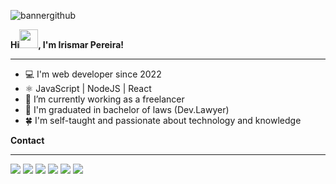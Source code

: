 ![bannergithub](https://user-images.githubusercontent.com/109491659/201543559-c13660f1-b096-4759-872b-5007fdf03980.png)



**Hi<img src="https://raw.githubusercontent.com/kaueMarques/kaueMarques/master/hi.gif" height="30px">, I'm Irismar Pereira!**
* * *
- 💻 I'm web developer since 2022
- ⚛️ JavaScript | NodeJS | React
- 🚀 I’m currently working as a freelancer
- 📝 I'm graduated in bachelor of laws (Dev.Lawyer)
- 🍀 I'm self-taught and passionate about technology and knowledge

**Contact**
* * *
<div>
  <a href="https://t.me/irismar_pereira" target="_blank"><img src="https://img.shields.io/badge/Telegram-2CA5E0?style=for-the-badge&logo=telegram&logoColor=white"></a>
  <a href="http://wa.me/5567999537278" target="_blank"><img src="https://img.shields.io/badge/WhatsApp-25D366?style=for-the-badge&logo=whatsapp&logoColor=white"></a>
  <a href="----------------" target="_blank"><img src="https://img.shields.io/badge/-Instagram-%23E4405F?style=for-the-badge&logo=instagram&logoColor=white" target="_blank"></a>
  <a href="IRISMAR PEREIRA#9510" target="_blank"><img src="https://img.shields.io/badge/Discord-7289DA?style=for-the-badge&logo=discord&logoColor=white" target="_blank"></a> 
  <a href = "mailto:irismar.pedips@gmail.com"><img src="https://img.shields.io/badge/Gmail-D14836?style=for-the-badge&logo=gmail&logoColor=white" target="_blank"></a>
  <a href="--------------------" target="_blank"><img src="https://img.shields.io/badge/-LinkedIn-%230077B5?style=for-the-badge&logo=linkedin&logoColor=white" target="_blank"></a> 
   
 </div>

